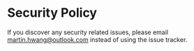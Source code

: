 # Security Policy

If you discover any security related issues, please email martin.hwang@outlook.com instead of using the issue tracker.
